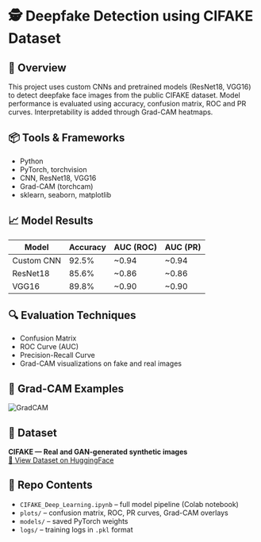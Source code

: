 # 🕵️ Deepfake Detection using CIFAKE Dataset

## 🧠 Overview
This project uses custom CNNs and pretrained models (ResNet18, VGG16) to detect deepfake face images from the public CIFAKE dataset. Model performance is evaluated using accuracy, confusion matrix, ROC and PR curves. Interpretability is added through Grad-CAM heatmaps.

## 📦 Tools & Frameworks
- Python
- PyTorch, torchvision
- CNN, ResNet18, VGG16
- Grad-CAM (torchcam)
- sklearn, seaborn, matplotlib

## 📈 Model Results

| Model     | Accuracy | AUC (ROC) | AUC (PR) |
|-----------|----------|-----------|----------|
| Custom CNN | 92.5%   | ~0.94     | ~0.94    |
| ResNet18   | 85.6%   | ~0.86     | ~0.86    |
| VGG16      | 89.8%   | ~0.90     | ~0.90    |

## 🔍 Evaluation Techniques
- Confusion Matrix  
- ROC Curve (AUC)  
- Precision-Recall Curve  
- Grad-CAM visualizations on fake and real images  

## 🔬 Grad-CAM Examples
![GradCAM](plots/gradcam_examples.png)

## 🧪 Dataset
**CIFAKE — Real and GAN-generated synthetic images**  
[🔗 View Dataset on HuggingFace](https://huggingface.co/datasets/utkarsh5123/cifake)

## 📁 Repo Contents
- `CIFAKE_Deep_Learning.ipynb` – full model pipeline (Colab notebook)
- `plots/` – confusion matrix, ROC, PR curves, Grad-CAM overlays
- `models/` – saved PyTorch weights
- `logs/` – training logs in `.pkl` format

